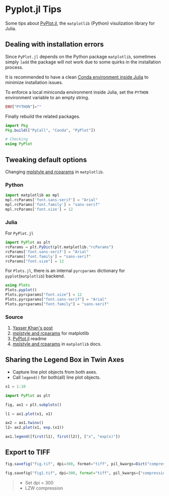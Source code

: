 # Pyplot.jl Tips


Some tips about [PyPlot.jl](http://juliaplots.org), the `matplotlib` (Python) visulization library for Julia.

<!--more-->

## Dealing with installation errors

Since `PyPlot.jl` depends on the Python package `matplotlib`, sometimes simply `]add` the package will not work due to some quirks in the installation process.

It is recommended to have a clean [Conda environment inside Julia](https://github.com/JuliaPy/Conda.jl) to minimize installation issues.

To enforce a local miniconda environment inside Julia, set the `PYTHON` environment variable to an empty string.

```julia
ENV["PYTHON"]=""
```

Finally rebuild the related packages.

```julia
import Pkg
Pkg.build(["PyCall", "Conda", "PyPlot"])

# Checking
using PyPlot
```

## Tweaking default options

Changing [mplstyle and rcparams](https://matplotlib.org/stable/tutorials/introductory/customizing.html) in `matplotlib`.

### Python

```py
import matplotlib as mpl
mpl.rcParams['font.sans-serif'] = "Arial"
mpl.rcParams['font.family'] = "sans-serif"
mpl.rcParams['font.size'] = 12
```

### Julia

For `PyPlot.jl`

```julia
import PyPlot as plt
rcParams = plt.PyDict(plt.matplotlib."rcParams")
rcParams['font.sans-serif'] = "Arial"
rcParams['font.family'] = "sans-serif"
rcParams["font.size"] = 12
```

For `Plots.jl`, there is an internal `pyrcparams` dictionary for `pyplot`(`matplotlib`) backend.

```julia
using Plots
Plots.pyplot()
Plots.pyrcparams["font.size"] = 12
Plots.pyrcparams["font.sans-serif"] = "Arial"
Plots.pyrcparams["font.family"] = "sans-serif"
```

### Source

1. [Yasser Khan's post](https://web.stanford.edu/~ymkhan/blog/2015/matplotlib_change_default_font/)
1. [mplstyle and rcparams](https://matplotlib.org/stable/tutorials/introductory/customizing.html) for matplotlib
2. [PyPlot.jl](https://github.com/JuliaPy/PyPlot.jl) readme
3. [mplstyle and rcparams](https://matplotlib.org/stable/tutorials/introductory/customizing.html) in `matplotlib` docs.

## Sharing the Legend Box in Twin Axes

- Capture line plot objects from both axes.
- Call `legend()` for both(all) line plot objects.

```julia
x1 = 1:10

import PyPlot as plt

fig, ax1 = plt.subplots()

l1 = ax1.plot(x1, x1)

ax2 = ax1.twinx()
l2= ax2.plot(x1, exp.(x1))

ax1.legend([first(l1), first(l2)], ["x", "exp(x)"])
```

## Export to TIFF

```julia
fig.savefig("fig.tif", dpi=300, format="tiff", pil_kwargs=Dict("compression" => "tiff_lzw"))
```

```python
fig.savefig("fig1.tif", dpi=300, format="tiff", pil_kwargs={"compression" : "tiff_lzw"})
```

> - Set dpi = 300
> - LZW compression

